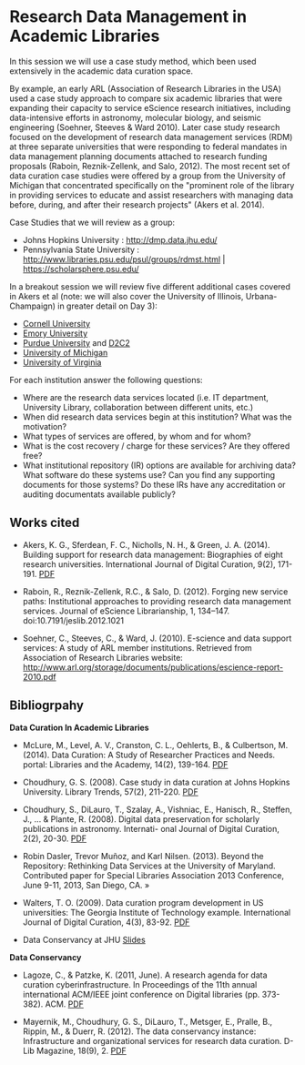 # Research Data Management in Academic Libraries

In this session we will use a case study method, which been used extensively in the academic data curation space. 

By example, an early ARL (Association of Research Libraries in the USA) used a case study approach to compare six academic libraries that were expanding their capacity to service eScience research initiatives, including data-intensive efforts in astronomy, molecular biology, and seismic engineering (Soehner, Steeves & Ward 2010). Later case study research focused on the development of research data management services (RDM) at three separate universities that were responding to federal mandates in data management planning documents attached to research funding proposals (Raboin, Reznik-Zellenk, and Salo, 2012). The most recent set of data curation case studies were offered by a group from the University of Michigan that concentrated specifically on the "prominent role of the library in providing services to educate and assist researchers with managing data before, during, and after their research projects" (Akers et al. 2014). 

Case Studies that we will review as a group:

-  Johns Hopkins University : http://dmp.data.jhu.edu/
-  Pennsylvania State University : http://www.libraries.psu.edu/psul/groups/rdmst.html | https://scholarsphere.psu.edu/

In a breakout session we will review five different additional cases covered in Akers et al (note: we will also cover the University of Illinois, Urbana-Champaign) in greater detail on Day 3): 

-  [Cornell University](http://data.research.cornell.edu/)
-  [Emory University](http://edc.library.emory.edu/content/online-analysis)
-  [Purdue University](https://www.lib.purdue.edu/researchdata) and [D2C2](http://d2c2.lib.purdue.edu/)
-  [University of Michigan](http://www.lib.umich.edu/research-data-services)
-  [University of Virginia](http://data.library.virginia.edu/)

For each institution answer the following questions: 

- Where are the research data services located (i.e. IT department, University Library, collaboration between different units, etc.)
- When did research data services begin at this institution? What was the motivation?
- What types of services are offered, by whom and for whom?
- What is the cost recovery / charge for these services? Are they offered free? 
- What institutional repository (IR) options are available for archiving data? What software do these systems use? Can you find any supporting documents for those systems? Do these IRs have any accreditation or auditing documentats available publicly?  

## Works cited

- Akers, K. G., Sferdean, F. C., Nicholls, N. H., & Green, J. A. (2014). Building support for research data management: Biographies of eight research universities. International Journal of Digital Curation, 9(2), 171-191. [PDF](http://www.ijdc.net/index.php/ijdc/article/viewFile/9.2.171/376) 

- Raboin, R., Reznik-Zellenk, R.C., & Salo, D. (2012). Forging new service paths: Institutional approaches to providing research data management services. Journal of eScience Librarianship, 1, 134–147. doi:10.7191/jeslib.2012.1021

- Soehner, C., Steeves, C., & Ward, J. (2010). E-science and data support services: A study of ARL member institutions. Retrieved from Association of Research Libraries website: http://www.arl.org/storage/documents/publications/escience-report-2010.pdf

## Bibliogrpahy


**Data Curation In Academic Libraries**

- McLure, M., Level, A. V., Cranston, C. L., Oehlerts, B., & Culbertson, M. (2014). Data Curation: A Study of Researcher Practices and Needs. portal: Libraries and the Academy, 14(2), 139-164. [PDF](http://www.press.jhu.edu/journals/-portal_libraries_and_the_academy/portal_pre_print/current/articles/14.2mclure.pdf)

- Choudhury, G. S. (2008). Case study in data curation at Johns Hopkins University. Library Trends, 57(2), 211-220. [PDF](http://muse.jhu.edu/journals/library_trends/v057/57.2.choudhury.html)

- Choudhury, S., DiLauro, T., Szalay, A., Vishniac, E., Hanisch, R., Steffen, J., ... & Plante, R. (2008). Digital data preservation for scholarly publications in astronomy. Internati- onal Journal of Digital Curation, 2(2), 20-30. [PDF](http://www.ijdc.net/index.php/ijdc/article/download/41/26)

- Robin Dasler, Trevor Muñoz, and Karl Nilsen. (2013). Beyond the Repository: Rethinking Data Services at the University of Maryland. Contributed paper for Special Libraries Association 2013 Conference, June 9-11, 2013, San Diego, CA. »

- Walters, T. O. (2009). Data curation program development in US universities: The Georgia Institute of Technology example. International Journal of Digital Curation, 4(3), 83-92. [PDF](http://www.ijdc.net/index.php/ijdc/article/view/136)

- Data Conservancy at JHU [Slides](http://www.slideshare.net/asist_org/data-curation-models-jhu-barbara-pralle-rdap12)

**Data Conservancy**

- Lagoze, C., & Patzke, K. (2011, June). A research agenda for data curation cyberinfrastructure. In Proceedings of the 11th annual international ACM/IEEE joint conference on Digital libraries (pp. 373-382). ACM. [PDF](http://dl.acm.org/citation.cfm?id=1998145)

- Mayernik, M., Choudhury, G. S., DiLauro, T., Metsger, E., Pralle, B., Rippin, M., & Duerr, R. (2012). The data conservancy instance: Infrastructure and organizational services for research data curation. D-Lib Magazine, 18(9), 2. [PDF](http://www.dlib.org/dlib/september12/mayernik/09mayernik.html)
